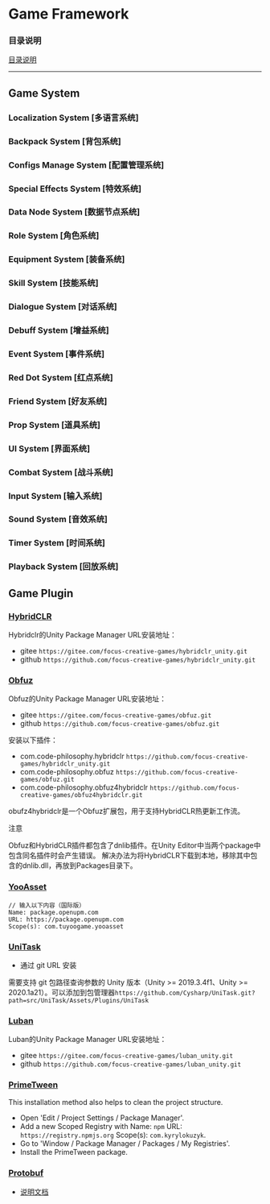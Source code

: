 # Game Framework
### 目录说明

[目录说明](./Other/DirectoryDescription.md)



---
## Game System

### Localization System [多语言系统]



### Backpack System [背包系统]



### Configs Manage System [配置管理系统]



### Special Effects System [特效系统]



### Data Node System [数据节点系统]



### Role System [角色系统]



### Equipment System [装备系统]



### Skill System [技能系统]



### Dialogue System [对话系统]



### Debuff System [增益系统]



### Event System [事件系统]



### Red Dot System [红点系统]



### Friend System [好友系统]



### Prop System [道具系统]



### UI System [界面系统]



### Combat System [战斗系统]



### Input System [输入系统]



### Sound System [音效系统]



### Timer System [时间系统]



### Playback System [回放系统]



## Game Plugin

### [HybridCLR](https://www.hybridclr.cn/docs/intro) 

Hybridclr的Unity Package Manager URL安装地址：

- gitee `https://gitee.com/focus-creative-games/hybridclr_unity.git`
- github `https://github.com/focus-creative-games/hybridclr_unity.git`

### [Obfuz](https://www.obfuz.com/docs/intro)

Obfuz的Unity Package Manager URL安装地址：

- gitee `https://gitee.com/focus-creative-games/obfuz.git`
- github `https://github.com/focus-creative-games/obfuz.git`

安装以下插件：

- com.code-philosophy.hybridclr `https://github.com/focus-creative-games/hybridclr_unity.git`
- com.code-philosophy.obfuz `https://github.com/focus-creative-games/obfuz.git`
- com.code-philosophy.obfuz4hybridclr `https://github.com/focus-creative-games/obfuz4hybridclr.git`

obufz4hybridclr是一个Obfuz扩展包，用于支持HybridCLR热更新工作流。

注意

Obfuz和HybridCLR插件都包含了dnlib插件。在Unity Editor中当两个package中包含同名插件时会产生错误。 解决办法为将HybridCLR下载到本地，移除其中包含的dnlib.dll，再放到Packages目录下。

### [YooAsset](https://www.yooasset.com/docs/guide-editor/AssetBundleBuilder)

``` string
// 输入以下内容（国际版）
Name: package.openupm.com
URL: https://package.openupm.com
Scope(s): com.tuyoogame.yooasset
```

### [UniTask](https://github.com/Cysharp/UniTask)

- 通过 git URL 安装

需要支持 git 包路径查询参数的 Unity 版本（Unity >= 2019.3.4f1、Unity >= 2020.1a21）。可以添加到包管理器`https://github.com/Cysharp/UniTask.git?path=src/UniTask/Assets/Plugins/UniTask`

### [Luban](https://www.datable.cn/docs/intro)

Luban的Unity Package Manager URL安装地址：

- gitee `https://gitee.com/focus-creative-games/luban_unity.git`
- github `https://github.com/focus-creative-games/luban_unity.git`

### [PrimeTween](https://github.com/KyryloKuzyk/PrimeTween)

This installation method also helps to clean the project structure.

- Open 'Edit / Project Settings / Package Manager'.
- Add a new Scoped Registry with Name: `npm` URL: `https://registry.npmjs.org` Scope(s): `com.kyrylokuzyk`.
- Go to 'Window / Package Manager / Packages / My Registries'.
- Install the PrimeTween package.

### [Protobuf](https://github.com/protocolbuffers/protobuf)

- [说明文档](./Other/ProtocBuf.md)

